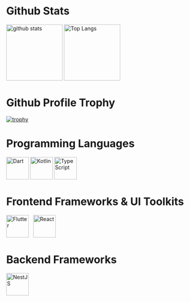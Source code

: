 # Github Stats
<p align="left"> 
   <img alt="github stats" height="150px" src="https://github-readme-stats.vercel.app/api?username=John-Thailand&theme=onedark&show_icons=ture" />
  <img alt="Top Langs" height="150px" src="https://github-readme-stats.vercel.app/api/top-langs/?username=John-Thailand&layout=compact&show_icons=true&theme=onedark" />
</p>

# Github Profile Trophy
[![trophy](https://github-profile-trophy.vercel.app/?username=John-Thailand&theme=onedark)](https://github.com/ryo-ma/github-profile-trophy)

# Programming Languages
<img src="https://cdn.jsdelivr.net/gh/devicons/devicon/icons/dart/dart-original.svg" alt="Dart" width="60" height="60"/> <img src="https://cdn.jsdelivr.net/gh/devicons/devicon/icons/kotlin/kotlin-original.svg" alt="Kotlin" width="60" height="60"/> <img src="https://cdn.jsdelivr.net/gh/devicons/devicon/icons/typescript/typescript-original.svg" alt="TypeScript" width="60" height="60"/>

# Frontend Frameworks & UI Toolkits
<p align="left">
  <img src="https://cdn.jsdelivr.net/gh/devicons/devicon/icons/flutter/flutter-original.svg" width="60" height="60" alt="Flutter" />
  &nbsp;
  <img src="https://cdn.jsdelivr.net/gh/devicons/devicon/icons/react/react-original.svg" width="60" height="60" alt="React" />
</p>

# Backend Frameworks
<p align="left">
  <img src="https://cdn.jsdelivr.net/gh/devicons/devicon/icons/nestjs/nestjs-original.svg" width="60" height="60" alt="NestJS" />
</p>
